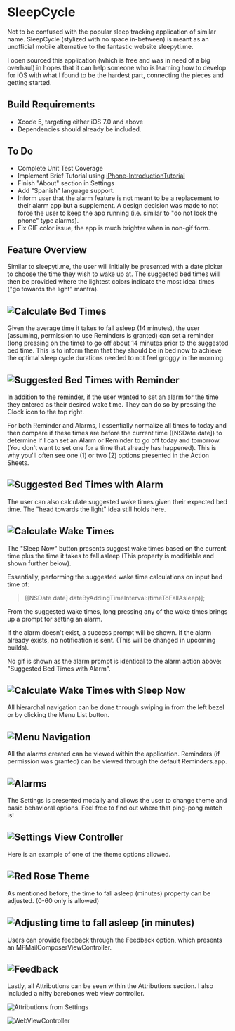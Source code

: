 SleepCycle
==========

Not to be confused with the popular sleep tracking application of similar name. 
SleepCycle (stylized with no space in-between) is meant as an unofficial mobile alternative to the fantastic website sleepyti.me.

I open sourced this application (which is free and was in need of a big overhaul) in hopes that it can help someone who is learning how to develop for iOS with what I found to be the hardest part, connecting the pieces and getting started. 

## Build Requirements
* Xcode 5, targeting either iOS 7.0 and above
* Dependencies should already be included.


## To Do
* Complete Unit Test Coverage
* Implement Brief Tutorial using [iPhone-IntroductionTutorial](https://github.com/MatthewYork/iPhone-IntroductionTutorial)
* Finish "About" section in Settings
* Add "Spanish" language support.
* Inform user that the alarm feature is not meant to be a replacement to their alarm app but a supplement. A design decision was made to not force the user to keep the app running (i.e. similar to "do not lock the phone" type alarms).
* Fix GIF color issue, the app is much brighter when in non-gif form.


## Feature Overview

Similar to sleepyti.me, the user will initially be presented with a date picker to choose the time they wish to wake up at. 
The suggested bed times will then be provided where the lightest colors indicate the most ideal times ("go towards the light" mantra).

![Calculate Bed Times](README%20Images/calculatebedtime.gif)
----------------------------------------------

Given the average time it takes to fall asleep (14 minutes), the user (assuming, permission to use Reminders is granted) can set a reminder (long pressing on the time) to go off about 14 minutes prior to the suggested bed time. This is to inform them that they should be in bed now to achieve the optimal sleep cycle durations needed to not feel groggy in the morning.

![Suggested Bed Times with Reminder](README%20Images/calculatebedtimereminder.gif)
----------------------------------------------

In addition to the reminder, if the user wanted to set an alarm for the time they entered as their desired wake time. They can do so by pressing the Clock icon to the top right.

For both Reminder and Alarms, I essentially normalize all times to today and then compare if these times are before the current time ([NSDate date]) to determine if I can set an Alarm or Reminder to go off today and tomorrow. (You don't want to set one for a time that already has happened). This is why you'll often see one (1) or two (2) options presented in the Action Sheets.

![Suggested Bed Times with Alarm](README%20Images/calculatebedtimesetalarm.gif)
----------------------------------------------

The user can also calculate suggested wake times given their expected bed time. The "head towards the light" idea still holds here.

![Calculate Wake Times](README%20Images/calculatewaketimeconfirmtime.gif)
----------------------------------------------

The "Sleep Now" button presents suggest wake times based on the current time plus the time it takes to fall asleep (This property is modifiable and shown further below).

Essentially, performing the suggested wake time calculations on input bed time of: 

> [[NSDate date] dateByAddingTimeInterval:(timeToFallAsleep)];

From the suggested wake times, long pressing any of the wake times brings up a prompt for setting an alarm. 

If the alarm doesn't exist, a success prompt will be shown.
If the alarm already exists, no notification is sent. (This will be changed in upcoming builds).

No gif is shown as the alarm prompt is identical to the alarm action above: "Suggested Bed Times with Alarm".

![Calculate Wake Times with Sleep Now](README%20Images/calculatewaketimesleepnow.gif)
--------------------------------------------------------------------------------------------------

All hierarchal navigation can be done through swiping in from the left bezel or by clicking the Menu List button.

![Menu Navigation](README%20Images/settingsopen.gif)
----------------------------------------------------

All the alarms created can be viewed within the application. Reminders (if permission was granted) can be viewed through the default Reminders.app.

![Alarms](README%20Images/alarms.gif)
----------------------------------------------------

The Settings is presented modally and allows the user to change theme and basic behavioral options. Feel free to find out where that ping-pong match is!

![Settings View Controller](README%20Images/settingspopup.gif)
----------------------------------------------------

Here is an example of one of the theme options allowed.

![Red Rose Theme](README%20Images/redrosetheme.gif)
----------------------------------------------------

As mentioned before, the time to fall asleep (minutes) property can be adjusted. (0-60 only is allowed)

![Adjusting time to fall asleep (in minutes)](README%20Images/adjustminutestofallasleep.gif)
----------------------------------------------------

Users can provide feedback through the Feedback option, which presents an MFMailComposerViewController.

![Feedback](README%20Images/feedback.gif)
----------------------------------------------------

Lastly, all Attributions can be seen within the Attributions section. I also included a nifty barebones web view controller.

![Attributions from Settings](README%20Images/attributions.gif)

![WebViewController](README%20Images/webviewcontroller.gif)
